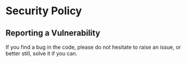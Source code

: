# Security Policy

## Reporting a Vulnerability
If you find a bug in the code, please do not hesitate to raise an issue, or better still, solve it if you can.
